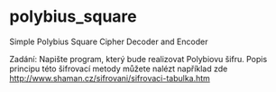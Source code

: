 # polybius_square
Simple Polybius Square Cipher Decoder and Encoder

Zadání: Napište program, který bude realizovat Polybiovu šifru. Popis principu této šifrovací metody můžete nalézt například zde http://www.shaman.cz/sifrovani/sifrovaci-tabulka.htm
